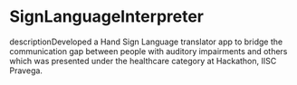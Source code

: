 # SignLanguageInterpreter
descriptionDeveloped a Hand Sign Language translator app to bridge the communication gap between people with auditory impairments and others which was presented under the healthcare category at Hackathon, IISC Pravega.
